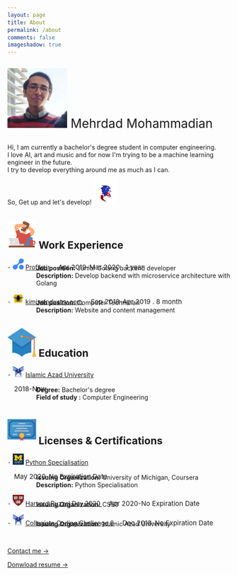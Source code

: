 ```yaml
---
layout: page
title: About
permalink: /about
comments: false
imageshadow: true
---
```


<body>

<!-- Add personal image-->
<p style="font-size:28px;"> <img class="aboutavatar" src="assets/images/about.jpg" alt="Mehrdad Mohammadian,Mehrdad.dev, مهرداد محمدیان," width="135" height="135"> Mehrdad Mohammadian</p>

<p>
Hi, I am currently a bachelor's degree student in computer engineering.<br>
I love AI, art and music and for now I'm trying to be a machine learning engineer in the future.<br>
I try to develop everything around me as much as I can. <br>
So, Get up and let's develop! 
<img class="about_gif" src="assets/gifs/sonic.gif" >
</p>

<p>

</p>

<!-- start work Experience section -->
<div>

<h1 class="section_desc" style="font-size:23px;"> <img src="assets/images/work.svg" alt="flaticon.com" width="65" height="65"> Work Experience </h1>

<!-- profile section -->
<div>
<p class="title_resume">
⁃
<img class="sub_section_icon"  src="assets/images/profile.svg" alt="profile | شبکه اجتماعی پروفایل" width="25" height="25" >
<a target="_blank" href="http://profile.ir"> Profile.ir  </a>
<span style="font-size:15px;"> &emsp;Apr 2019-Mar 2020 . 1 year </span>

<p style="margin-top: -30px; margin-left: 65px;" > <strong>Job position:</strong> Junior Golang backend developer <br> <strong>Description:</strong> Develop backend with microservice architecture with Golang </p>

</p>
</div>

<!-- kimiya industry section -->
<div>
<p>
⁃
<img class="sub_section_icon"  src="assets/images/kimiyaindustry.png" alt="kimiya industry | کیمیا صنعت" width="25" height="25" >
<a target="_blank" href="http://kimiyaindustry.com">kimiyaindustry.com </a>
<span style="font-size:15px;"> &emsp;Sep 2018-Apr 2019 . 8 month </span>

<p style="margin-top: -30px; margin-left: 65px;" > <strong>Job position:</strong> Computer Technician <br> <strong>Description:</strong> Website and content management </p>

</p>
</div>


<!-- <pre> </pre> -->

</div>

<!-- end work Experience section -->

<!-- start Education section -->
<div>

<h1 class="section_desc" style="font-size:23px;"> <img src="assets/images/education.svg" alt="flaticon.com" width="65" height="65"> Education </h1>

<!-- Islamic Azad University section -->
<div>
<p>
⁃
<img class="sub_section_icon"  src="assets/images/azad_uni.png" alt="azad university" width="25" height="25" >
<a target="_blank" href="http://mshdiau.ac.ir">Islamic Azad University</a>

<span style="font-size:15px;"> &emsp;2018-Now</span>

<p style="margin-top: -30px; margin-left: 65px;" > <strong>Degree:</strong> Bachelor's degree<br> <strong> Field of study :</strong> Computer Engineering</p>

</p>
</div>
<!-- <pre> </pre> -->

</div>

<!-- end Education section -->

<!-- start Licenses & Certifications section -->
<div>

<h1 class="section_desc" style="font-size:23px;"> <img src="assets/images/certificate.svg" alt="flaticon.com" width="65" height="65"> Licenses & Certifications </h1>

<!-- michigan section -->
<div>
<p>
⁃
<img class="sub_section_icon"  src="assets/images/michigan.png" alt="michigan university" width="25" height="25" >
<a target="_blank" href=""> Python Specialisation  </a>

<span style="font-size:15px;"> &emsp;May 2020-No Expiration Date </span>

<p style="margin-top: -30px; margin-left: 65px;" > <strong>Issuing Organization:</strong> University of Michigan, Coursera <br> <strong>Description:</strong> Python Specialisation  </p>

</p>
</div>

<!-- Harvard section -->
<div>
<p>
⁃
<img class="sub_section_icon"  src="assets/images/harvard.png" alt="harvard university" width="25" height="25" >
<a target="_blank" href="https://certificates.cs50.io/f7f4877d-52b0-41df-8322-0e8aa1e583f4.pdf?size=a4">  Harvard Puzzel Day 2020 </a>
<span style="font-size:15px;"> &emsp;Apr 2020-No Expiration Date </span>
<p style="margin-top: -30px; margin-left: 65px;" > <strong>Issuing Organization:</strong> CS50 </p>

</p>
</div>

<!-- Collegiate Coding Challenge 8 section -->
<div>
<p>
⁃
<img class="sub_section_icon"  src="assets/images/azad_uni.png" alt="azad university" width="25" height="25" >
<a target="_blank" href="">Collegiate Coding Challenge 8</a>
<span style="font-size:15px;"> &emsp;Dec 2018-No Expiration Date </span>
<p style="margin-top: -30px; margin-left: 65px;" > <strong>Issuing Organization:</strong> Islamic Azad University </p>

</p>
</div>

<!-- start show more -->
<!-- <div>
<button class="collapsible"> Show More </button>

<div class="collapsible-content">
  <div>
  <img class="sub_section_icon"  src="assets/images/azad_uni.png" alt="azad university" width="35" height="35" >
  <a target="_blank" href=""> <h5 class="sub_section_desc" style="font-size:20px;"> Collegiate Coding Challenge 8 </h5> </a>
  <p class="sub_section_desc" style="font-size:15px;"> Islamic Azad University &emsp;Dec 2018-No Expiration Date </p>
  </div>
</div>

<script>
var coll = document.getElementsByClassName("collapsible");
var i;

for (i = 0; i < coll.length; i++) {
  coll[i].addEventListener("click", function() {
    this.classList.toggle("active");
    var content = this.nextElementSibling;
    if (content.style.maxHeight){
      content.style.maxHeight = null;
    } else {
      content.style.maxHeight = content.scrollHeight + "px";
    } 
  });
}
</script>
</div> -->
<!-- end show more -->

<!-- <pre> </pre> -->
</div>

<!-- end Licenses & Certification  section -->

</body>

<!-- start btn group -->
<div>
<pre> </pre>
<a target="_blank" href="http://127.0.0.1:4000/contact" class="btn btn-dark"> Contact me &rarr;</a>

<a target="_blank" href="https://bootstrapstarter.com/bootstrap-templates/jekyll-theme-memoirs/" class="btn btn-dark"> Donwload resume &rarr;</a>

</div>
<!-- end btn group -->
